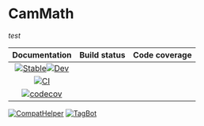 # CamMath

*test*

| **Documentation**                                                               | **Build status**                                                                                 | **Code coverage**                                                                                                                                                           
|:-------------------------------------------------------------------------------:|:-----------------------------------------------------------------------------------------------:|:-----------------------------------------------------------------------------------------------:|
|[![Stable](https://img.shields.io/badge/docs-v1-blue.svg)](https://walra356.github.io/CamMath.jl/stable)[![Dev](https://img.shields.io/badge/docs-dev-blue.svg)](https://walra356.github.io/CamMath.jl/dev)
|[![CI](https://github.com/walra356/CamMath.jl/actions/workflows/CI.yml/badge.svg)](https://github.com/walra356/CamMath.jl/actions/workflows/CI.yml)
|[![codecov](https://img.shields.io/codecov/c/github/JuliaLang/julia/master.svg?label=codecov)](https://codecov.io/github/walra356/CamMath.jl?branch=main)
[![CompatHelper](https://github.com/walra356/CamMath.jl/actions/workflows/CompatHelper.yml/badge.svg)](https://github.com/walra356/CamMath.jl/actions/workflows/CompatHelper.yml)
[![TagBot](https://github.com/walra356/CamMath.jl/actions/workflows/TagBot.yml/badge.svg)](https://github.com/walra356/CamMath.jl/actions/workflows/TagBot.yml)

